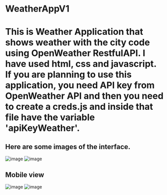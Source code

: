 # WeatherAppV1

# This is Weather Application that shows weather with the city code using OpenWeather RestfulAPI. I have used html, css and javascript. If you are planning to use this application, you need API key from OpenWeather API and then you need to create a creds.js and inside that file have the variable 'apiKeyWeather'.

## Here are some images of the interface.
![image](https://github.com/Sonal-Welihinda/WeatherAppV1/assets/106462621/36db2492-3bfc-4151-b65c-9040e8b1332f)
![image](https://github.com/Sonal-Welihinda/WeatherAppV1/assets/106462621/604a6610-cfe8-4349-8d46-ecf59096966d)

## Mobile view
![image](https://github.com/Sonal-Welihinda/WeatherAppV1/assets/106462621/8f11f780-4550-4782-8d20-875bb18d1487)
![image](https://github.com/Sonal-Welihinda/WeatherAppV1/assets/106462621/53da2c96-c286-498d-9f9d-69d4b52debc9)



